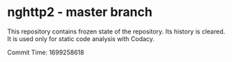 # nghttp2 - master branch

This repository contains frozen state of the repository.
Its history is cleared. It is used only for static code
analysis with Codacy.

Commit Time: 1699258618